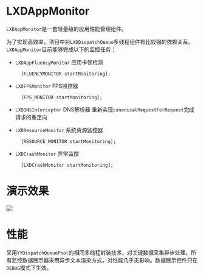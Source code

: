 **LXDAppMonitor**
====
`LXDAppMonitor`是一套轻量级的应用性能管理组件。

为了实现高效率，项目中对`LXDDispatchQueue`多线程组件有比较强的依赖关系。`LXDAppMonitor`目前能够完成以下的监控任务：

- `LXDAppFluencyMonitor` 应用卡顿检测

		[FLUENCYMONITOR startMonitoring];
- `LXDFPSMonitor` FPS监控器

		[FPS_MONITOR startMonitoring];
- `LXDDNSInterceptor` DNS解析器
	 重新实现`canonicalRequestForRequest`完成请求的重定向
- `LXDResourceMonitor` 系统资源监控器

		[RESOURCE_MONITOR startMonitoring];
		
- `LXDCrashMonitor` 异常监控

		[LXDCrashMonitor startMonitoring];

**演示效果**
====
![](http://upload-images.jianshu.io/upload_images/783864-3adef6f9d8cabc88.gif?imageMogr2/auto-orient/strip)

**性能**
====
采用`YYDispatchQueuePool`的相同多线程封装技术，对关键数据采集异步处理。所有监控数据展示器采用异步文本渲染方式，对性能几乎无影响。数据展示控件只在`DEBUG`模式下生效。

